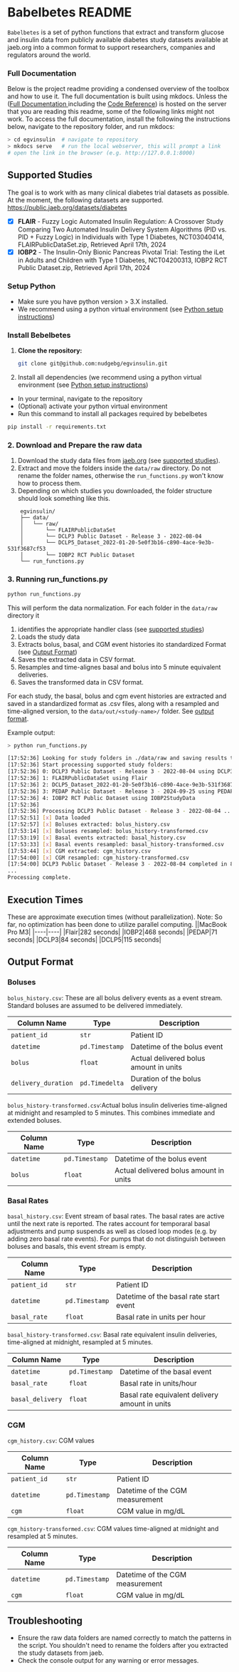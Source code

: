 # Babelbetes README
`Babelbetes` is a set of python functions that extract and transform glucose and insulin data from publicly available diabetes study datasets available at jaeb.org into a common format to support researchers, companies and regulators around the world.

### Full Documentation
Below is the project readme providing a condensed overview of the toolbox and how to use it. The full documentation is built using mkdocs. Unless the ([Full Documentation ](index.md) including the [Code Reference](reference.md)) is hosted on the server that you are reading this readme, some of the following links might not work. To access the full documentation, install the following the instructions below, navigate to the repository folder, and run mkdocs:
``` bash
> cd egvinsulin  # navigate to repository
> mkdocs serve   # run the local webserver, this will prompt a link
# open the link in the browser (e.g. http://127.0.0.1:8000)
```


## Supported Studies
The goal is to work with as many clinical diabetes trial datasets as possible. At the moment, the following datasets are supported.
https://public.jaeb.org/datasets/diabetes

 - [x] **FLAIR** - Fuzzy Logic Automated Insulin Regulation: A Crossover Study Comparing Two Automated Insulin Delivery System Algorithms (PID vs. PID + Fuzzy Logic) in Individuals with Type 1 Diabetes, NCT03040414, FLAIRPublicDataSet.zip, Retrieved April 17th, 2024 
 - [x] **IOBP2** - The Insulin-Only Bionic Pancreas Pivotal Trial: Testing the iLet in Adults and Children with Type 1 Diabetes,	NCT04200313, IOBP2 RCT Public Dataset.zip, Retrieved April 17th, 2024

### Setup Python
* Make sure you have python version > 3.X installed.
* We recommend using a python virtual environment (see [Python setup instructions](python-setup.md))

### Install Bebelbetes
1. **Clone the repository:**
    ```sh
    git clone git@github.com:nudgebg/egvinsulin.git
    ```
2. Install all dependencies (we recommend using a python virtual environment (see [Python setup instructions](python-setup.md))
* In your terminal, navigate to the repository
* (Optional) activate your python virtual environment 
* Run this command to install all packages required by bebelbetes
```bash 
pip install -r requirements.txt
```

### 2. Download and Prepare the raw data
 1. Download the study data files from [jaeb.org](https://public.jaeb.org/datasets/diabetes) (see [supported studies](#supported-studies)).
 2. Extract and move the folders inside the `data/raw` directory. Do not rename the folder names, otherwise the `run_functions.py` won't know how to process them.
 3. Depending on which studies you downloaded, the folder structure should look something like this.
```
    egvinsulin/
    ├── data/
    │   └── raw/
    │       └── FLAIRPublicDataSet
    │       └── DCLP3 Public Dataset - Release 3 - 2022-08-04
    │       └── DCLP5_Dataset_2022-01-20-5e0f3b16-c890-4ace-9e3b-531f3687cf53
    │       └── IOBP2 RCT Public Dataset
    └── run_functions.py
```

### 3. Running run_functions.py

```sh
python run_functions.py
```
This will perform the data normalization. For each folder in the `data/raw` directory it 
 1. identifies the appropriate handler class (see [supported studies](#supported-studies))
 2. Loads the study data
 3. Extracts bolus, basal, and CGM event histories ito standardized Format (see [Output Format](#output-format))
 4. Saves the extracted data in CSV format.
 5. Resamples and time-alignes basal and bolus into 5 minute equivalent deliveries.
 6. Saves the transformed data in CSV format.

For each study, the basal, bolus and cgm event histories are extracted and saved in a standardized format as .csv files, along with a resampled and time-aligned version, to the `data/out/<study-name>/` folder. See [output format](#output-format).

Example output:
``` bash
> python run_functions.py

[17:52:36] Looking for study folders in ./data/raw and saving results to ./data/out
[17:52:36] Start processing supported study folders:
[17:52:36] 0: DCLP3 Public Dataset - Release 3 - 2022-08-04 using DCLP3
[17:52:36] 1: FLAIRPublicDataSet using Flair
[17:52:36] 2: DCLP5_Dataset_2022-01-20-5e0f3b16-c890-4ace-9e3b-531f3687cf53 using DCLP5
[17:52:36] 3: PEDAP Public Dataset - Release 3 - 2024-09-25 using PEDAP
[17:52:36] 4: IOBP2 RCT Public Dataset using IOBP2StudyData
[17:52:36] 
[17:52:36] Processing DCLP3 Public Dataset - Release 3 - 2022-08-04 ...
[17:52:51] [x] Data loaded                               
[17:52:57] [x] Boluses extracted: bolus_history.csv
[17:53:14] [x] Boluses resampled: bolus_history-transformed.csv
[17:53:19] [x] Basal events extracted: basal_history.csv
[17:53:33] [x] Basal events resampled: basal_history-transformed.csv
[17:53:44] [x] CGM extracted: cgm_history.csv
[17:54:00] [x] CGM resampled: cgm_history-transformed.csv
[17:54:00] DCLP3 Public Dataset - Release 3 - 2022-08-04 completed in 83.98 seconds.
...   
Processing complete.                              
```

## Execution Times
These are approximate execution times (without parallelization). Note: So far, no optimization has been done to utilize parallel computing.
||MacBook Pro M3|
|----|----|
|Flair|282 seconds|
|IOBP2|468 seconds|
|PEDAP|71 seconds|
|DCLP3|84 seconds|
|DCLP5|115 seconds|

## Output Format
### Boluses
`bolus_history.csv`: These are all bolus delivery events as a event stream. Standard boluses are assumed to be delivered immediately. 

| Column Name | Type| Description|
|----|----|----|
| `patient_id`       | `str`              | Patient ID|
| `datetime`         | `pd.Timestamp`     | Datetime of the bolus event  |
| `bolus`            | `float`            | Actual delivered bolus amount in units|
| `delivery_duration`| `pd.Timedelta`     | Duration of the bolus delivery   |

`bolus_history-transformed.csv`:Actual bolus insulin deliveries time-aligned at midnight and resampled to 5 minutes. This combines immediate and extended boluses. 

| Column Name | Type| Description|
|----|----|----|
| `datetime`  | `pd.Timestamp` | Datetime of the bolus event  |
| `bolus`     | `float`        | Actual delivered bolus amount in units |

### Basal Rates
`basal_history.csv`: Event stream of basal rates. The basal rates are active until the next rate is reported. The rates account for temporaral basal adjustments and pump suspends as well as closed loop modes (e.g. by adding zero basal rate events). For pumps that do not distinguish between boluses and basals, this event stream is empty.

| Column Name  | Type| Description|
|----|----|----|
| `patient_id` | `str`              | Patient ID|
| `datetime`   | `pd.Timestamp`     | Datetime of the basal rate start  event|
| `basal_rate` | `float`            | Basal rate in units per hour|


`basal_history-transformed.csv`: Basal rate equivalent insulin deliveries, time-aligned at midnight, resampled at 5 minutes.

| Column Name | Type| Description|
|----|----|----|
| `datetime`       | `pd.Timestamp` | Datetime of the basal event  |
| `basal_rate`     | `float`        | Basal rate in units/hour |
| `basal_delivery` | `float`        | Basal rate equivalent delivery amount in units|

### CGM
`cgm_history.csv`: CGM values

| Column Name | Type| Description|
|----|----|----|
| `patient_id` | `str`              | Patient ID|
| `datetime`   | `pd.Timestamp`     | Datetime of the CGM measurement|
| `cgm`        | `float`            | CGM value in mg/dL|


`cgm_history-transformed.csv`: CGM values time-aligned at midnight and resampled at 5 minutes.

| Column Name | Type| Description|
|----|----|----|
| `datetime`  | `pd.Timestamp` | Datetime of the CGM measurement|
| `cgm`       | `float`        | CGM value in mg/dL|



## Troubleshooting
- Ensure the raw data folders are named correctly to match the patterns in the script. You shouldn't need to rename the folders after you extracted the study datasets from jaeb.
- Check the console output for any warning or error messages.